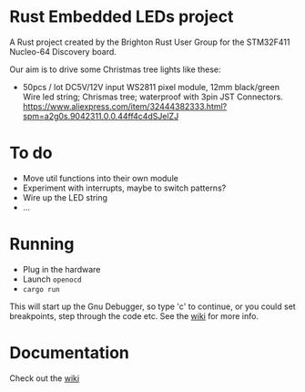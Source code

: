 # Rust Embedded LEDs project

A Rust project created by the Brighton Rust User Group for the STM32F411 Nucleo-64 Discovery board.

Our aim is to drive some Christmas tree lights like these: 

* 50pcs / lot DC5V/12V input WS2811 pixel module, 12mm black/green Wire led string; Chrismas tree; waterproof with 3pin JST Connectors. https://www.aliexpress.com/item/32444382333.html?spm=a2g0s.9042311.0.0.44ff4c4dSJelZJ

# To do

* Move util functions into their own module
* Experiment with interrupts, maybe to switch patterns?
* Wire up the LED string
* ...

# Running

- Plug in the hardware
- Launch `openocd`
- `cargo run`

This will start up the Gnu Debugger, so type 'c' to continue, or you could set breakpoints, step through the code etc. See the [wiki](../../wiki/debugging) for more info. 

# Documentation

Check out the [wiki](../../wiki)
